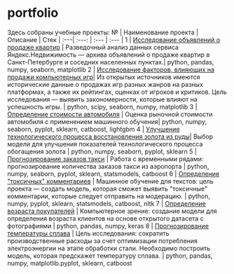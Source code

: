 # portfolio
Здесь собраны учебные проекты:
№ | Наименование проекта | Описание | Стек |
:---| :---: | :--- | :--- |
1 | [Исследование объявлений о продаже квартир](https://github.com/EwanRyzhov/portfolio/blob/main/EDA_projects/estate_eda.ipynb) | Разведочный анализ данных сервиса Яндекс.Недвижимость — архива объявлений о продаже квартир в Санкт-Петербурге и соседних населенных пунктах.| python, pandas, numpy, seaborn, matplotlib
2 | [Исследование факторов, влияющих на продажи компьютерных игр](https://github.com/EwanRyzhov/portfolio/blob/main/EDA_projects/games.ipynb)| Из открытых источников имеются исторические данные о продажах игр разных жанров на разных платформах, а также их рейтингах, оценках от игроков и критиков. Цель исследования — выявить закономерности, которые влияют на успешность игры. | python, scipy, seaborn, numpy, matplotlib
3 | [Определение стоимости автомобиля](https://github.com/EwanRyzhov/portfolio/blob/main/car_price_prediction/cars_price_predictions_GB.ipynb) | Оценка рыночной стоимости автомобиля с применением машинного обучения| python, numpy, seaborn, pyplot, sklearn, catboost, lightgbm
4 | [Улучшение технологического процесса восстановления золота из руды](https://github.com/EwanRyzhov/portfolio/blob/main/gold_recovery.ipynb)| Выбор модели для улучшения показателей технологического процесса обогащения золота | python, numpy, seaborn, pyplot, sklearn
5 | [Прогнозирование заказов такси](https://github.com/EwanRyzhov/portfolio/blob/main/TS_project/taxi_times_series.ipynb) | Работа с временными рядами: прогнозирование количества заказов такси из аэропорта | python, numpy, seaborn, pyplot, sklearn, statsmodels, catboost
6 | [Определение "токсичных" комментариев](https://github.com/EwanRyzhov/portfolio/blob/main/NLP_project/toxic_comments.ipynb) | Машинное обучение для текстов: цель проекта — создать модель, которая сможет выявить "токсичные" комментарии, которые следует отправить на модерацию. | python, numpy, pyplot, sklearn, statsmodels, catboost, nltk
7 | [Определение возраста покупателей](https://github.com/EwanRyzhov/portfolio/blob/main/CV_project/cv_chalearnlap.ipynb) | Компьютерное зрение: создание модели для определения возраста клиентов на основе открытого датасета с фотографиями | python, pandas, numpy, keras
8 | [Прогнозирование температуры сплава](https://github.com/EwanRyzhov/portfolio/blob/main/forecast_steel_temp/forecast_steel_temp.ipynb) | Цель исследования: сократить производственные расходы за счет оптимизации потребления электроэнергии на этапе обработки стали. Необходимо построить модель, которая предскажет температуру сплава. | python, pandas, numpy, matplotlib.pyplot, sklearn, catboost
